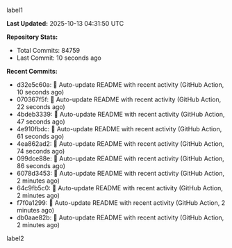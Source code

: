 
label1 
<!-- ACTIVITY_START -->
**Last Updated:** 2025-10-13 04:31:50 UTC

**Repository Stats:**
- Total Commits: 84759
- Last Commit: 10 seconds ago

**Recent Commits:**
- d32e5c60a: 🤖 Auto-update README with recent activity (GitHub Action, 10 seconds ago)
- 070367f5f: 🤖 Auto-update README with recent activity (GitHub Action, 22 seconds ago)
- 4bdeb3339: 🤖 Auto-update README with recent activity (GitHub Action, 47 seconds ago)
- 4e910fbdc: 🤖 Auto-update README with recent activity (GitHub Action, 61 seconds ago)
- 4ea862ad2: 🤖 Auto-update README with recent activity (GitHub Action, 74 seconds ago)
- 099dce88e: 🤖 Auto-update README with recent activity (GitHub Action, 86 seconds ago)
- 6078d3453: 🤖 Auto-update README with recent activity (GitHub Action, 2 minutes ago)
- 64c9fb5c0: 🤖 Auto-update README with recent activity (GitHub Action, 2 minutes ago)
- f7f0a1299: 🤖 Auto-update README with recent activity (GitHub Action, 2 minutes ago)
- db0aae82b: 🤖 Auto-update README with recent activity (GitHub Action, 2 minutes ago)
<!-- ACTIVITY_END -->

label2
